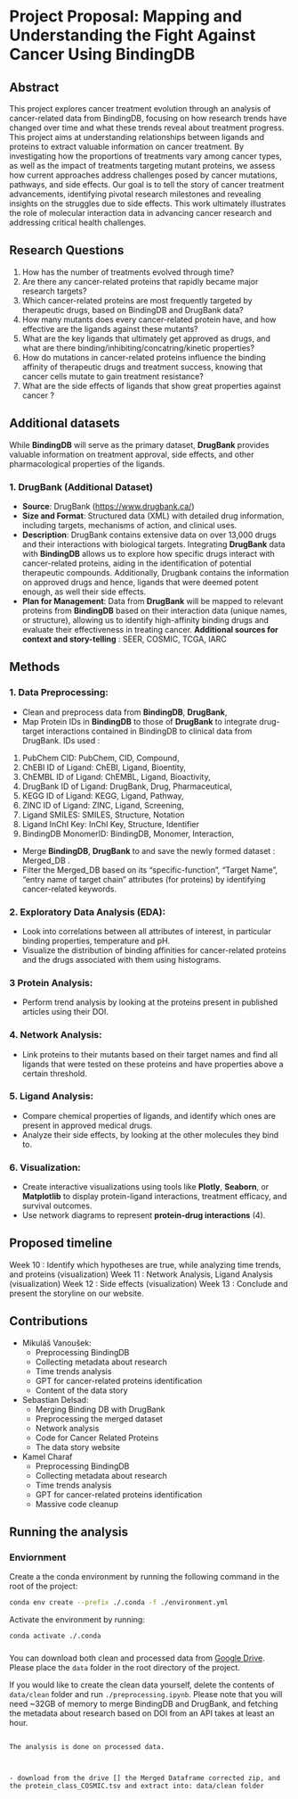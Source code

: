 # Project Proposal: **Mapping and Understanding the Fight Against Cancer Using BindingDB**
## Abstract
This project explores cancer treatment evolution through an analysis of cancer-related data from BindingDB, focusing on how research trends have changed over time and what these trends reveal about treatment progress. This project aims at understanding relationships between ligands and proteins to extract valuable information on cancer treatment. By investigating how the proportions of treatments vary among cancer types, as well as the impact of treatments targeting mutant proteins, we assess how current approaches address challenges posed by cancer mutations, pathways, and side effects. Our goal is to tell the story of cancer treatment advancements, identifying pivotal research milestones and revealing insights on the struggles due to side effects. This work ultimately illustrates the role of molecular interaction data in advancing cancer research and addressing critical health challenges.

## Research Questions 	 
1. How has the number of treatments evolved through time?
2.  Are there any cancer-related proteins that rapidly became major research targets?
3.  Which cancer-related proteins are most frequently targeted by therapeutic drugs, based on BindingDB and DrugBank data?
4. How many mutants does every cancer-related protein have, and how effective are the ligands against these mutants? 
5. What are the key ligands that ultimately get approved as drugs, and what are there binding/inhibiting/concatring/kinetic properties? 
6. How do mutations in cancer-related proteins influence the binding affinity of therapeutic drugs and treatment success, knowing that cancer cells mutate to gain treatment resistance?
7. What are the side effects of ligands that show great properties against cancer ? 

## Additional datasets
While **BindingDB** will serve as the primary dataset, **DrugBank** provides valuable information on treatment approval, side effects, and other pharmacological properties of the ligands. 
### 1. **DrugBank** (Additional Dataset)
- **Source**: DrugBank (https://www.drugbank.ca/)
- **Size and Format**: Structured data (XML) with detailed drug information, including targets, mechanisms of action, and clinical uses.
- **Description**: DrugBank contains extensive data on over 13,000 drugs and their interactions with biological targets. Integrating **DrugBank** data with **BindingDB** allows us to explore how specific drugs interact with cancer-related proteins, aiding in the identification of potential therapeutic compounds. Additionally, Drugbank contains the information on approved drugs and hence, ligands that were deemed potent enough, as well their side effects.
- **Plan for Management**: Data from **DrugBank** will be mapped to relevant proteins from **BindingDB** based on their interaction data (unique names, or structure), allowing us to identify high-affinity binding drugs and evaluate their effectiveness in treating cancer.
**Additional sources for context and story-telling** : SEER, COSMIC, TCGA, IARC

## Methods
### 1. **Data Preprocessing**:
- Clean and preprocess data from **BindingDB**, **DrugBank**,
-  Map Protein IDs in **BindingDB** to those of **DrugBank** to integrate drug-target interactions contained in BindingDB to clinical data from DrugBank. IDs used : 
1. PubChem CID: PubChem, CID, Compound, 
2. ChEBI ID of Ligand: ChEBI, Ligand, Bioentity,
3. ChEMBL ID of Ligand: ChEMBL, Ligand, Bioactivity,
4. DrugBank ID of Ligand: DrugBank, Drug, Pharmaceutical,
5. KEGG ID of Ligand: KEGG, Ligand, Pathway,
6. ZINC ID of Ligand: ZINC, Ligand, Screening, 
7. Ligand SMILES: SMILES, Structure, Notation
8. Ligand InChI Key: InChI Key, Structure, Identifier
9. BindingDB MonomerID: BindingDB, Monomer, Interaction,
- Merge **BindingDB**, **DrugBank** to and save the newly formed dataset : Merged_DB . 
- Filter the Merged_DB based on its “specific-function”, “Target Name”, “entry name of target chain” attributes (for proteins) by identifying cancer-related keywords. 

### 2. **Exploratory Data Analysis (EDA)**:
- Look into correlations between all attributes of interest, in particular binding properties, temperature and pH. 
- Visualize the distribution of binding affinities for cancer-related proteins and the drugs associated with them using histograms.

### 3 **Protein Analysis**:
- Perform trend analysis by looking at the proteins present in published articles using their DOI.

### 4. **Network Analysis**:
- Link proteins to their mutants based on their target names and find all ligands that were tested on these proteins and have properties above a certain threshold. 

### 5. **Ligand Analysis**:
- Compare chemical properties of ligands, and identify which ones are present in approved medical drugs. 
- Analyze their side effects, by looking at the other molecules they bind to. 

### 6. **Visualization**:
- Create interactive visualizations using tools like **Plotly**, **Seaborn**, or **Matplotlib** to display protein-ligand interactions, treatment efficacy, and survival outcomes.
- Use network diagrams to represent **protein-drug interactions** (4).
## Proposed timeline
Week 10 : Identify which hypotheses are true, while analyzing time trends, and proteins (visualization)
Week 11 :  Network Analysis, Ligand Analysis (visualization)
Week 12 :  Side effects (visualization)
Week 13 : Conclude and present the storyline on our website.
## Contributions
  - Mikuláš Vanoušek:
    - Preprocessing BindingDB
    - Collecting metadata about research
    - Time trends analysis
    - GPT for cancer-related proteins identification
    - Content of the data story
  - Sebastian Delsad:
    - Merging Binding DB with DrugBank
    - Preprocessing the merged dataset
    - Network analysis
    - Code for Cancer Related Proteins
    - The data story website
  - Kamel Charaf
    - Preprocessing BindingDB
    - Collecting metadata about research
    - Time trends analysis
    - GPT for cancer-related proteins identification
    - Massive code cleanup



## Running the analysis
### Enviornment
Create a the conda environment by running the following command in the root of the project:
```bash
conda env create --prefix ./.conda -f ./environment.yml
```

Activate the environment by running:
```bash
conda activate ./.conda
```

###
You can download both clean and processed data from [Google Drive](TODO). Please place the `data` folder in the root directory of the project.

If you would like to create the clean data yourself, delete the contents of `data/clean` folder and run `./preprocessing.ipynb`. Please note that you will need ~32GB of memory to merge BindingDB and DrugBank, and fetching the metadata about research based on DOI from an API takes at least an hour.


```

The analysis is done on processed data.



- download from the drive [] the Merged Dataframe corrected zip, and the protein_class_COSMIC.tsv and extract into: data/clean folder

